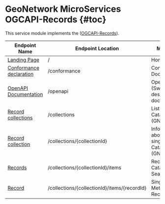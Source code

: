  
# GeoNetwork MicroServices OGCAPI-Records {#toc}


This service module implements the ([OGCAPI-Records](https://ogcapi.ogc.org/records)).

| Endpoint Name | Endpoint Location | Meaning |
| -------- | ------- | -------- |
| [Landing Page](landingpage) | /   |   Home Page        |
| [Conformance declaration](conformance) | /conformance   |   Conformance Documents      |
| [OpenAPI Documentation](openapi) | /openapi   |   OpenAPI (Swagger) description document     |
| [Record collections](record-collections) | /collections   |   List of Catalogs<br>(GN portals)        |
| [Record collection](record-collection) | /collections/{collectionId}   |   Information about a single Catalog <br>(GN portal)       |
| [Records](records) | /collections/{collectionId}/items   |   Records in a Catalog<br>Search, etc...        |
| [Record](record) | /collections/{collectionId}/items/{recordId}   |   Single Metadata Record        |